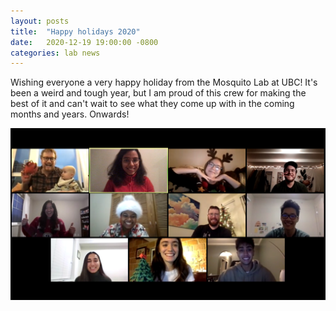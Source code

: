 ```yaml
---
layout: posts
title:  "Happy holidays 2020"
date:   2020-12-19 19:00:00 -0800
categories: lab news
---
```


Wishing everyone a very happy holiday from the Mosquito Lab at UBC!  It's been a weird and tough year, but I am proud of this crew for making the best of it and can't wait to see what they come up with in the coming months and years.  Onwards!

![holiday cheer][holiday2020]



[holiday2020]: /assets/images/holiday2020.png "Holiday Cheer, 2020"

